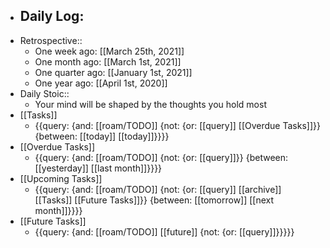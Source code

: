 - Daily Log:
    - 
- Retrospective::
    - One week ago: [[March 25th, 2021]]
    - One month ago: [[March 1st, 2021]]
    - One quarter ago: [[January 1st, 2021]] 
    - One year ago: [[April 1st, 2020]]
- Daily Stoic::
    - Your mind will be shaped by the thoughts you hold most
- [[Tasks]]
    - {{query: {and: [[roam/TODO]] {not: {or: [[query]] [[Overdue Tasks]]}} {between: [[today]] [[today]]}}}}
- [[Overdue Tasks]]
    - {{query: {and: [[roam/TODO]] {not: {or: [[query]]}} {between: [[yesterday]] [[last month]]}}}}
- [[Upcoming Tasks]]
    - {{query: {and: [[roam/TODO]] {not: {or: [[query]] [[archive]] [[Tasks]] [[Future Tasks]]}} {between: [[tomorrow]] [[next month]]}}}}
- [[Future Tasks]]
    - {{query: {and: [[roam/TODO]] [[future]] {not: {or: [[query]]}}}}}

